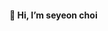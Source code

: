 #### 👋 Hi, I’m seyeon choi
<!---
- 📖 I am attending Sungkyul University.
- 👀 I’m interested in Back-end
- 🌱 I’m currently learning React, Flask.
- 💞️ I’m looking to collaborate on 
barabobBOB/barabobBOB is a ✨ special ✨ repository because its `README.md` (this file) appears on your GitHub profile.
You can click the Preview link to take a look at your changes.
--->
